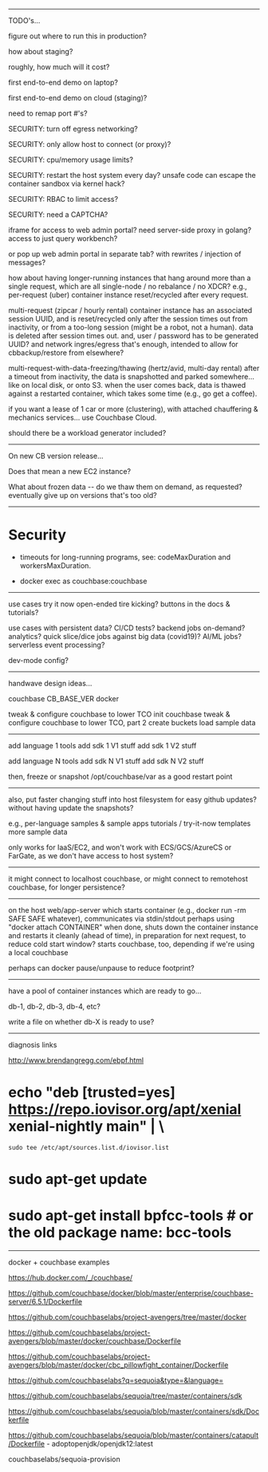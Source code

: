 -------------------------
TODO's...

figure out where to run this in production?

how about staging?

roughly, how much will it cost?

first end-to-end demo on laptop?

first end-to-end demo on cloud (staging)?

need to remap port #'s?

SECURITY: turn off egress networking?

SECURITY: only allow host to connect (or proxy)?

SECURITY: cpu/memory usage limits?

SECURITY: restart the host system every day?
          unsafe code can escape the container sandbox via kernel hack?

SECURITY: RBAC to limit access?

SECURITY: need a CAPTCHA?

iframe for access to web admin portal?
  need server-side proxy in golang?
  access to just query workbench?

or pop up web admin portal in separate tab?
  with rewrites / injection of messages?

how about having longer-running instances
that hang around more than a single request,
which are all single-node / no rebalance / no XDCR?
e.g.,
  per-request (uber)
    container instance reset/recycled after every request.

  multi-request (zipcar / hourly rental)
    container instance has an associated session UUID,
      and is reset/recycled only after the
      session times out from inactivity, or
      from a too-long session (might be a robot, not a human).
    data is deleted after session times out.
    and, user / password has to be generated UUID?
      and network ingres/egress that's enough,
      intended to allow for cbbackup/restore from elsewhere?

  multi-request-with-data-freezing/thawing (hertz/avid, multi-day rental)
    after a timeout from inactivity,
    the data is snapshotted and parked somewhere...
      like on local disk,
           or onto S3.
    when the user comes back, data is thawed
      against a restarted container,
      which takes some time (e.g., go get a coffee).

if you want a lease of 1 car or more (clustering),
  with attached chauffering & mechanics services...
  use Couchbase Cloud.

should there be a workload generator included?

-------------------------
On new CB version release...

Does that mean a new EC2 instance?

What about frozen data --
  do we thaw them on demand, as requested?
  eventually give up on versions that's too old?

-------------------------
# Security

- timeouts for long-running programs, see:
  codeMaxDuration and workersMaxDuration.

- docker exec as couchbase:couchbase

-------------------------
use cases
  try it now
    open-ended tire kicking?
    buttons in the docs & tutorials?

use cases with persistent data?
  CI/CD tests?
  backend jobs on-demand?
    analytics?
    quick slice/dice jobs against big data (covid19)?
    AI/ML jobs?
    serverless event processing?

dev-mode config?

--------------------------
handwave design ideas...

couchbase CB_BASE_VER docker

  tweak & configure couchbase to lower TCO
  init couchbase
  tweak & configure couchbase to lower TCO, part 2
  create buckets
  load sample data

  --------------------

  add language 1 tools
  add sdk 1 V1 stuff
  add sdk 1 V2 stuff

  add language N tools
  add sdk N V1 stuff
  add sdk N V2 stuff

  then, freeze or snapshot /opt/couchbase/var
    as a good restart point

--------------------------
also, put faster changing stuff into host filesystem
  for easy github updates?
    without having update the snapshots?

  e.g.,
    per-language samples & sample apps
    tutorials / try-it-now templates
    more sample data

  only works for IaaS/EC2,
    and won't work with ECS/GCS/AzureCS or FarGate,
    as we don't have access to host system?

--------------------------
it might connect to localhost couchbase,
 or might connect to remotehost couchbase,
   for longer persistence?

--------------------------
on the host
  web/app-server
    which starts container
      (e.g., docker run -rm SAFE SAFE whatever),
    communicates via stdin/stdout
      perhaps using "docker attach CONTAINER"
    when done, shuts down the container instance
      and restarts it cleanly (ahead of time),
        in preparation for next request,
        to reduce cold start window?
      starts couchbase, too,
        depending if we're using a local couchbase

perhaps can docker pause/unpause to reduce footprint?

--------------------------

have a pool of container instances which are ready to go...

  db-1, db-2, db-3, db-4, etc?

  write a file on whether db-X is ready to use?

----------------
diagnosis links

http://www.brendangregg.com/ebpf.html

# echo "deb [trusted=yes] https://repo.iovisor.org/apt/xenial xenial-nightly main" | \
    sudo tee /etc/apt/sources.list.d/iovisor.list
# sudo apt-get update
# sudo apt-get install bpfcc-tools	# or the old package name: bcc-tools

--------------------------
docker + couchbase examples

https://hub.docker.com/_/couchbase/

https://github.com/couchbase/docker/blob/master/enterprise/couchbase-server/6.5.1/Dockerfile

https://github.com/couchbaselabs/project-avengers/tree/master/docker

https://github.com/couchbaselabs/project-avengers/blob/master/docker/couchbase/Dockerfile

https://github.com/couchbaselabs/project-avengers/blob/master/docker/cbc_pillowfight_container/Dockerfile

https://github.com/couchbaselabs?q=sequoia&type=&language=

https://github.com/couchbaselabs/sequoia/tree/master/containers/sdk

https://github.com/couchbaselabs/sequoia/blob/master/containers/sdk/Dockerfile

https://github.com/couchbaselabs/sequoia/blob/master/containers/catapult/Dockerfile - adoptopenjdk/openjdk12:latest

couchbaselabs/sequoia-provision

